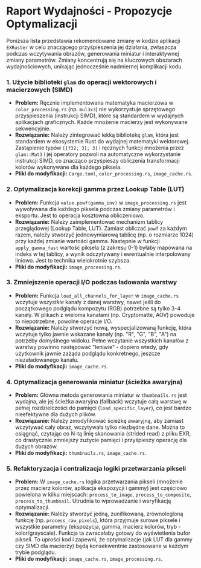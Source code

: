 # Raport Wydajności - Propozycje Optymalizacji

Poniższa lista przedstawia rekomendowane zmiany w kodzie aplikacji `EXRuster` w celu znaczącego przyśpieszenia jej działania, zwłaszcza podczas wczytywania obrazów, generowania miniatur i interaktywnej zmiany parametrów. Zmiany koncentrują się na kluczowych obszarach wydajnościowych, unikając jednocześnie nadmiernej komplikacji kodu.

### 1. Użycie biblioteki `glam` do operacji wektorowych i macierzowych (SIMD)

*   **Problem:** Ręcznie implementowana matematyka macierzowa w `color_processing.rs` (np. `mul3x3`) nie wykorzystuje sprzętowego przyśpieszenia (instrukcji SIMD), które są standardem w wydajnych aplikacjach graficznych. Każde mnożenie macierzy jest wykonywane sekwencyjnie.
*   **Rozwiązanie:** Należy zintegrować lekką bibliotekę `glam`, która jest standardem w ekosystemie Rust do wydajnej matematyki wektorowej. Zastąpienie typów `[[f32; 3]; 3]` i ręcznych funkcji mnożenia przez `glam::Mat3` i jej operatory pozwoli na automatyczne wykorzystanie instrukcji SIMD, co znacząco przyśpieszy obliczenia transformacji kolorów wykonywane dla każdego piksela.
*   **Pliki do modyfikacji:** `Cargo.toml`, `color_processing.rs`, `image_cache.rs`.

### 2. Optymalizacja korekcji gamma przez Lookup Table (LUT)

*   **Problem:** Funkcja `value.powf(gamma_inv)` w `image_processing.rs` jest wywoływana dla każdego piksela podczas zmiany parametrów i eksportu. Jest to operacja kosztowna obliczeniowo.
*   **Rozwiązanie:** Należy zaimplementować mechanizm tablicy przeglądowej (Lookup Table, LUT). Zamiast obliczać `powf` za każdym razem, należy stworzyć jednowymiarową tablicę (np. o rozmiarze 1024) przy każdej zmianie wartości gamma. Następnie w funkcji `apply_gamma_fast` wartość piksela (z zakresu 0-1) byłaby mapowana na indeks w tej tablicy, a wynik odczytywany i ewentualnie interpolowany liniowo. Jest to technika wielokrotnie szybsza.
*   **Pliki do modyfikacji:** `image_processing.rs`.

### 3. Zmniejszenie operacji I/O podczas ładowania warstwy

*   **Problem:** Funkcja `load_all_channels_for_layer` w `image_cache.rs` wczytuje *wszystkie* kanały z danej warstwy, nawet jeśli do początkowego podglądu kompozytu (RGB) potrzebne są tylko 3-4 kanały. W plikach z wieloma kanałami (np. Cryptomatte, AOV) powoduje to niepotrzebne, powolne operacje I/O.
*   **Rozwiązanie:** Należy stworzyć nową, wyspecjalizowaną funkcję, która wczytuje tylko jawnie wskazane kanały (np. "R", "G", "B", "A") na potrzeby domyślnego widoku. Pełne wczytanie wszystkich kanałów z warstwy powinno następować "leniwie" - dopiero wtedy, gdy użytkownik jawnie zażąda podglądu konkretnego, jeszcze niezaładowanego kanału.
*   **Pliki do modyfikacji:** `image_cache.rs`.

### 4. Optymalizacja generowania miniatur (ścieżka awaryjna)

*   **Problem:** Główna metoda generowania miniatur w `thumbnails.rs` jest wydajna, ale jej ścieżka awaryjna (fallback) wczytuje całą warstwę w pełnej rozdzielczości do pamięci (`load_specific_layer`), co jest bardzo nieefektywne dla dużych plików.
*   **Rozwiązanie:** Należy zmodyfikować ścieżkę awaryjną, aby zamiast wczytywać cały obraz, wczytywała tylko niezbędne dane. Można to osiągnąć, czytając co N-tą linię skanowania (strided read) z pliku EXR, co drastycznie zmniejszy zużycie pamięci i przyśpieszy operację dla dużych obrazów.
*   **Pliki do modyfikacji:** `thumbnails.rs`, `image_cache.rs`.

### 5. Refaktoryzacja i centralizacja logiki przetwarzania pikseli

*   **Problem:** W `image_cache.rs` logika przetwarzania pikseli (mnożenie przez macierz kolorów, aplikacja ekspozycji i gammy) jest częściowo powielona w kilku miejscach: `process_to_image`, `process_to_composite`, `process_to_thumbnail`. Utrudnia to wprowadzanie i weryfikację optymalizacji.
*   **Rozwiązanie:** Należy stworzyć jedną, zunifikowaną, zrównolegloną funkcję (np. `process_raw_pixels`), która przyjmuje surowe piksele i wszystkie parametry (ekspozycja, gamma, macierz kolorów, tryb - kolor/grayscale). Funkcja ta zwracałaby gotowy do wyświetlenia bufor pikseli. To uprości kod i zapewni, że optymalizacje (jak LUT dla gammy czy SIMD dla macierzy) będą konsekwentnie zastosowane w każdym trybie podglądu.
*   **Pliki do modyfikacji:** `image_cache.rs`, `image_processing.rs`.
